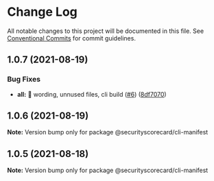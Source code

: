 # Change Log

All notable changes to this project will be documented in this file.
See [Conventional Commits](https://conventionalcommits.org) for commit guidelines.

## 1.0.7 (2021-08-19)


### Bug Fixes

* **all:** :art: wording, unnused files, cli build ([#6](https://github.com/securityscorecard/node-sdk/issues/6)) ([8df7070](https://github.com/securityscorecard/node-sdk/commit/8df707006c4d21535b9c31f7c7ebe07d1d49ee82))





## 1.0.6 (2021-08-19)

**Note:** Version bump only for package @securityscorecard/cli-manifest





## 1.0.5 (2021-08-18)

**Note:** Version bump only for package @securityscorecard/cli-manifest
